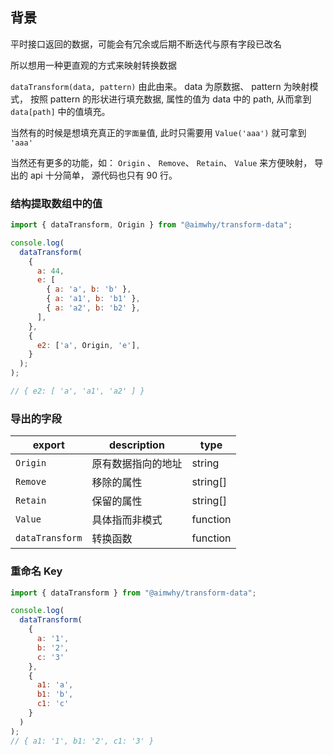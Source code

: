 ## 背景
平时接口返回的数据，可能会有冗余或后期不断迭代与原有字段已改名

所以想用一种更直观的方式来映射转换数据

`dataTransform(data, pattern)` 由此由来。 data 为原数据、 pattern 为映射模式，
按照 pattern 的形状进行填充数据, 属性的值为 data 中的 path, 从而拿到 `data[path]` 中的值填充。

当然有的时候是想填充真正的`字面量`值, 此时只需要用 `Value('aaa')` 就可拿到 `'aaa'` 

当然还有更多的功能，如： `Origin` 、 `Remove`、 `Retain`、 `Value` 来方便映射，
导出的 api 十分简单， 源代码也只有 90 行。

### 结构提取数组中的值

```JavaScript
import { dataTransform, Origin } from "@aimwhy/transform-data";

console.log(
  dataTransform(
    {
      a: 44,
      e: [
        { a: 'a', b: 'b' },
        { a: 'a1', b: 'b1' },
        { a: 'a2', b: 'b2' },
      ],
    },
    {
      e2: ['a', Origin, 'e'],
    }
  );
);

// { e2: [ 'a', 'a1', 'a2' ] }
```

### 导出的字段

| export               | description |  type |
| ------------------- | ----------- | -------- |
| `Origin`    | 原有数据指向的地址 | string |
| `Remove`    | 移除的属性 | string[]  |
| `Retain`    | 保留的属性 | string[]  |
| `Value`     | 具体指而非模式 | function |
| `dataTransform` | 转换函数  | function |

### 重命名 Key

```JavaScript
import { dataTransform } from "@aimwhy/transform-data";

console.log(
  dataTransform(
    {
      a: '1',
      b: '2',
      c: '3'
    },
    {
      a1: 'a',
      b1: 'b',
      c1: 'c'
    }
  )
);
// { a1: '1', b1: '2', c1: '3' }
```
